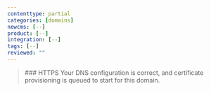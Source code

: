 ```yaml
---
contenttype: partial
categories: [domains]
newcms: [--]
product: [--]
integration: [--]
tags: [--]
reviewed: ""
---
```


<blockquote class="block-info">
### HTTPS
<span class="glyphicons glyphicons-history text-info"></span> Your DNS configuration is correct, and certificate provisioning is queued to start for this domain.</blockquote>
